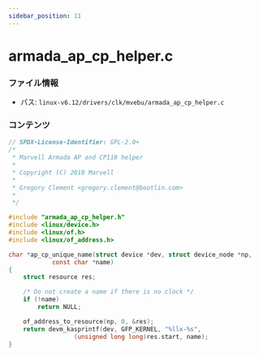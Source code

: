 ```yaml
---
sidebar_position: 11
---
```

# armada_ap_cp_helper.c

### ファイル情報

- パス: `linux-v6.12/drivers/clk/mvebu/armada_ap_cp_helper.c`

### コンテンツ

```c
// SPDX-License-Identifier: GPL-2.0+
/*
 * Marvell Armada AP and CP110 helper
 *
 * Copyright (C) 2018 Marvell
 *
 * Gregory Clement <gregory.clement@bootlin.com>
 *
 */

#include "armada_ap_cp_helper.h"
#include <linux/device.h>
#include <linux/of.h>
#include <linux/of_address.h>

char *ap_cp_unique_name(struct device *dev, struct device_node *np,
			const char *name)
{
	struct resource res;

	/* Do not create a name if there is no clock */
	if (!name)
		return NULL;

	of_address_to_resource(np, 0, &res);
	return devm_kasprintf(dev, GFP_KERNEL, "%llx-%s",
			      (unsigned long long)res.start, name);
}

```
